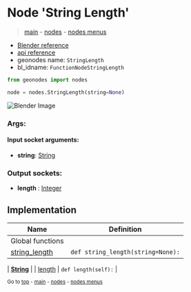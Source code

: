 # Node 'String Length'

> [main](../structure.md) - [nodes](nodes.md) - [nodes menus](nodes_menus.md)

- [Blender reference](https://docs.blender.org/manual/en/latest/modeling/geometry_nodes/text/string_length.html)
- [api reference](https://docs.blender.org/api/current/bpy.types.FunctionNodeStringLength.html)
- geonodes name: `StringLength`
- bl_idname: `FunctionNodeStringLength`

```python
from geonodes import nodes

node = nodes.StringLength(string=None)
```

![Blender Image](https://docs.blender.org/manual/en/latest/_images/node-types_FunctionNodeStringLength.webp)

### Args:

#### Input socket arguments:

- **string**: [String](String.md)

### Output sockets:

- **length** : [Integer](Integer.md)

## Implementation

| Name | Definition |
|------|------------|
| Global functions |
| [string_length](A.md#string_length) | `def string_length(string=None):` |

| **[String](String.md)** |
| [length](String.md#length-property) | `def length(self):` |

<sub>Go to [top](#node-String-Length) - [main](../structure.md) - [nodes](nodes.md) - [nodes menus](nodes_menus.md)</sub>


